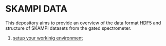 # SKAMPI DATA
This depository aims to provide an overview of the data format [HDF5](https://docs.h5py.org/en/stable/) and structure of SKAMPI datasets from
the gated spectrometer.

1. [setup your workinig environment](https://github.com/hrkloeck/SKAMPI_DATA/tree/main/setup_environment)
